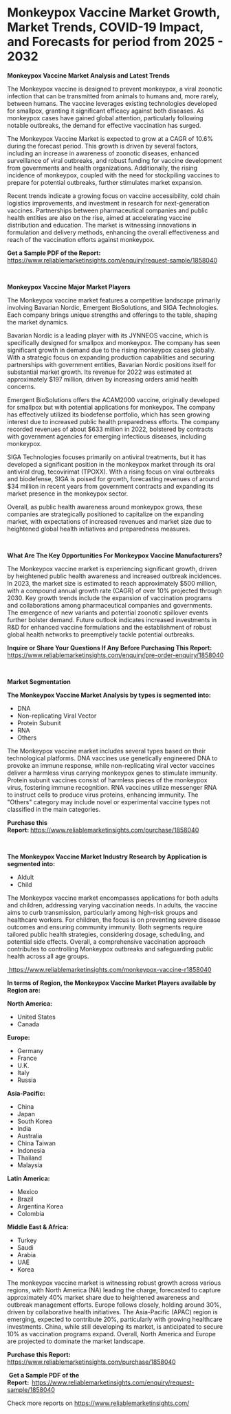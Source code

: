 <p><h1>Monkeypox Vaccine Market Growth, Market Trends, COVID-19 Impact, and Forecasts for period from 2025 - 2032</h1></p><p><strong>Monkeypox Vaccine Market Analysis and Latest Trends</strong></p>
<p><p>The Monkeypox vaccine is designed to prevent monkeypox, a viral zoonotic infection that can be transmitted from animals to humans and, more rarely, between humans. The vaccine leverages existing technologies developed for smallpox, granting it significant efficacy against both diseases. As monkeypox cases have gained global attention, particularly following notable outbreaks, the demand for effective vaccination has surged.</p><p>The Monkeypox Vaccine Market is expected to grow at a CAGR of 10.6% during the forecast period. This growth is driven by several factors, including an increase in awareness of zoonotic diseases, enhanced surveillance of viral outbreaks, and robust funding for vaccine development from governments and health organizations. Additionally, the rising incidence of monkeypox, coupled with the need for stockpiling vaccines to prepare for potential outbreaks, further stimulates market expansion.</p><p>Recent trends indicate a growing focus on vaccine accessibility, cold chain logistics improvements, and investment in research for next-generation vaccines. Partnerships between pharmaceutical companies and public health entities are also on the rise, aimed at accelerating vaccine distribution and education. The market is witnessing innovations in formulation and delivery methods, enhancing the overall effectiveness and reach of the vaccination efforts against monkeypox.</p></p>
<p><strong>Get a Sample PDF of the Report:&nbsp;</strong> <a href="https://www.reliablemarketinsights.com/enquiry/request-sample/1858040?utm_campaign=2943&utm_medium=2&utm_source=Github&utm_content=ia&utm_term=08032025&utm_id=monkeypox-vaccine">https://www.reliablemarketinsights.com/enquiry/request-sample/1858040</a></p>
<p>&nbsp;</p>
<p><strong>Monkeypox Vaccine Major Market Players</strong></p>
<p><p>The Monkeypox vaccine market features a competitive landscape primarily involving Bavarian Nordic, Emergent BioSolutions, and SIGA Technologies. Each company brings unique strengths and offerings to the table, shaping the market dynamics.</p><p>Bavarian Nordic is a leading player with its JYNNEOS vaccine, which is specifically designed for smallpox and monkeypox. The company has seen significant growth in demand due to the rising monkeypox cases globally. With a strategic focus on expanding production capabilities and securing partnerships with government entities, Bavarian Nordic positions itself for substantial market growth. Its revenue for 2022 was estimated at approximately $197 million, driven by increasing orders amid health concerns.</p><p>Emergent BioSolutions offers the ACAM2000 vaccine, originally developed for smallpox but with potential applications for monkeypox. The company has effectively utilized its biodefense portfolio, which has seen growing interest due to increased public health preparedness efforts. The company recorded revenues of about $633 million in 2022, bolstered by contracts with government agencies for emerging infectious diseases, including monkeypox.</p><p>SIGA Technologies focuses primarily on antiviral treatments, but it has developed a significant position in the monkeypox market through its oral antiviral drug, tecovirimat (TPOXX). With a rising focus on viral outbreaks and biodefense, SIGA is poised for growth, forecasting revenues of around $34 million in recent years from government contracts and expanding its market presence in the monkeypox sector.</p><p>Overall, as public health awareness around monkeypox grows, these companies are strategically positioned to capitalize on the expanding market, with expectations of increased revenues and market size due to heightened global health initiatives and preparedness measures.</p></p>
<p>&nbsp;</p>
<p><strong>What Are The Key Opportunities For Monkeypox Vaccine Manufacturers?</strong></p>
<p><p>The Monkeypox vaccine market is experiencing significant growth, driven by heightened public health awareness and increased outbreak incidences. In 2023, the market size is estimated to reach approximately $500 million, with a compound annual growth rate (CAGR) of over 10% projected through 2030. Key growth trends include the expansion of vaccination programs and collaborations among pharmaceutical companies and governments. The emergence of new variants and potential zoonotic spillover events further bolster demand. Future outlook indicates increased investments in R&D for enhanced vaccine formulations and the establishment of robust global health networks to preemptively tackle potential outbreaks.</p></p>
<p><strong>Inquire or Share Your Questions If Any Before Purchasing This Report:</strong> <a href="https://www.reliablemarketinsights.com/enquiry/pre-order-enquiry/1858040?utm_campaign=2943&utm_medium=2&utm_source=Github&utm_content=ia&utm_term=08032025&utm_id=monkeypox-vaccine">https://www.reliablemarketinsights.com/enquiry/pre-order-enquiry/1858040</a></p>
<p>&nbsp;</p>
<p><strong>Market Segmentation</strong></p>
<p><strong>The Monkeypox Vaccine Market Analysis by types is segmented into:</strong></p>
<p><ul><li>DNA</li><li>Non-replicating Viral Vector</li><li>Protein Subunit</li><li>RNA</li><li>Others</li></ul></p>
<p><p>The Monkeypox vaccine market includes several types based on their technological platforms. DNA vaccines use genetically engineered DNA to provoke an immune response, while non-replicating viral vector vaccines deliver a harmless virus carrying monkeypox genes to stimulate immunity. Protein subunit vaccines consist of harmless pieces of the monkeypox virus, fostering immune recognition. RNA vaccines utilize messenger RNA to instruct cells to produce virus proteins, enhancing immunity. The "Others" category may include novel or experimental vaccine types not classified in the main categories.</p></p>
<p><strong>Purchase this Report:&nbsp;</strong><a href="https://www.reliablemarketinsights.com/purchase/1858040?utm_campaign=2943&utm_medium=2&utm_source=Github&utm_content=ia&utm_term=08032025&utm_id=monkeypox-vaccine">https://www.reliablemarketinsights.com/purchase/1858040</a></p>
<p>&nbsp;</p>
<p><strong>The Monkeypox Vaccine Market Industry Research by Application is segmented into:</strong></p>
<p><ul><li>Aldult</li><li>Child</li></ul></p>
<p><p>The Monkeypox vaccine market encompasses applications for both adults and children, addressing varying vaccination needs. In adults, the vaccine aims to curb transmission, particularly among high-risk groups and healthcare workers. For children, the focus is on preventing severe disease outcomes and ensuring community immunity. Both segments require tailored public health strategies, considering dosage, scheduling, and potential side effects. Overall, a comprehensive vaccination approach contributes to controlling Monkeypox outbreaks and safeguarding public health across all age groups.</p></p>
<p><a href="https://www.reliablemarketinsights.com/monkeypox-vaccine-r1858040?utm_campaign=2943&utm_medium=2&utm_source=Github&utm_content=ia&utm_term=08032025&utm_id=monkeypox-vaccine">&nbsp;https://www.reliablemarketinsights.com/monkeypox-vaccine-r1858040</a></p>
<p><strong>In terms of Region, the Monkeypox Vaccine Market Players available by Region are:</strong></p>
<p>
    <p> <strong> North America: </strong>
        <ul>
            <li>United States</li>
            <li>Canada</li>
        </ul>
        </p> 
    <p> <strong> Europe: </strong>
        <ul>
            <li>Germany</li>
            <li>France</li>
            <li>U.K.</li>
            <li>Italy</li>
            <li>Russia</li>
        </ul>
        </p> 
    <p> <strong> Asia-Pacific: </strong>
        <ul>
            <li>China</li>
            <li>Japan</li>
            <li>South Korea</li>
            <li>India</li>
            <li>Australia</li>
            <li>China Taiwan</li>
            <li>Indonesia</li>
            <li>Thailand</li>
            <li>Malaysia</li>
        </ul>
        </p> 
    <p> <strong> Latin America: </strong>
        <ul>
            <li>Mexico</li>
            <li>Brazil</li>
            <li>Argentina Korea</li>
            <li>Colombia</li>
        </ul>
        </p> 
    <p> <strong> Middle East & Africa: </strong>
        <ul>
            <li>Turkey</li>
            <li>Saudi</li>
            <li>Arabia</li>
            <li>UAE</li>
            <li>Korea</li>
        </ul>
    </p>
    </p>
<p><p>The monkeypox vaccine market is witnessing robust growth across various regions, with North America (NA) leading the charge, forecasted to capture approximately 40% market share due to heightened awareness and outbreak management efforts. Europe follows closely, holding around 30%, driven by collaborative health initiatives. The Asia-Pacific (APAC) region is emerging, expected to contribute 20%, particularly with growing healthcare investments. China, while still developing its market, is anticipated to secure 10% as vaccination programs expand. Overall, North America and Europe are projected to dominate the market landscape.</p></p>
<p><strong>Purchase this Report: </strong><a href="https://www.reliablemarketinsights.com/purchase/1858040?utm_campaign=2943&utm_medium=2&utm_source=Github&utm_content=ia&utm_term=08032025&utm_id=monkeypox-vaccine">https://www.reliablemarketinsights.com/purchase/1858040</a></p>
<p>&nbsp;<strong>Get a Sample PDF of the Report:&nbsp;&nbsp;</strong><a href="https://www.reliablemarketinsights.com/enquiry/request-sample/1858040?utm_campaign=2943&utm_medium=2&utm_source=Github&utm_content=ia&utm_term=08032025&utm_id=monkeypox-vaccine">https://www.reliablemarketinsights.com/enquiry/request-sample/1858040</a></p>
<p><strong></strong></p>
<p>Check more reports on <a href="https://www.reliablemarketinsights.com/?utm_campaign=2943&utm_medium=2&utm_source=Github&utm_content=ia&utm_term=08032025&utm_id=monkeypox-vaccine">https://www.reliablemarketinsights.com/</a></p>